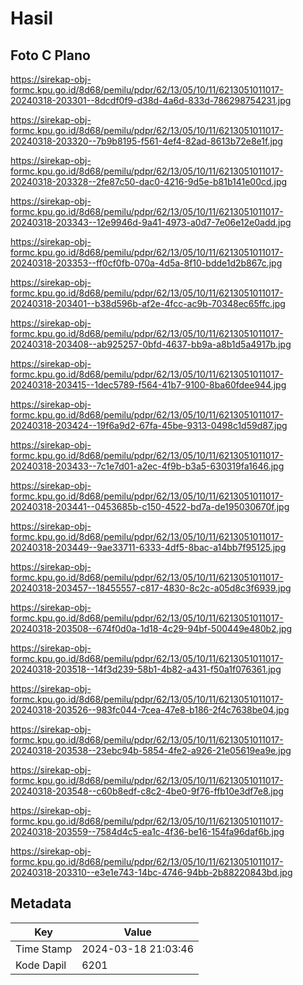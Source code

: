 # Hasil

## Foto C Plano

https://sirekap-obj-formc.kpu.go.id/8d68/pemilu/pdpr/62/13/05/10/11/6213051011017-20240318-203301--8dcdf0f9-d38d-4a6d-833d-786298754231.jpg

https://sirekap-obj-formc.kpu.go.id/8d68/pemilu/pdpr/62/13/05/10/11/6213051011017-20240318-203320--7b9b8195-f561-4ef4-82ad-8613b72e8e1f.jpg

https://sirekap-obj-formc.kpu.go.id/8d68/pemilu/pdpr/62/13/05/10/11/6213051011017-20240318-203328--2fe87c50-dac0-4216-9d5e-b81b141e00cd.jpg

https://sirekap-obj-formc.kpu.go.id/8d68/pemilu/pdpr/62/13/05/10/11/6213051011017-20240318-203343--12e9946d-9a41-4973-a0d7-7e06e12e0add.jpg

https://sirekap-obj-formc.kpu.go.id/8d68/pemilu/pdpr/62/13/05/10/11/6213051011017-20240318-203353--ff0cf0fb-070a-4d5a-8f10-bdde1d2b867c.jpg

https://sirekap-obj-formc.kpu.go.id/8d68/pemilu/pdpr/62/13/05/10/11/6213051011017-20240318-203401--b38d596b-af2e-4fcc-ac9b-70348ec65ffc.jpg

https://sirekap-obj-formc.kpu.go.id/8d68/pemilu/pdpr/62/13/05/10/11/6213051011017-20240318-203408--ab925257-0bfd-4637-bb9a-a8b1d5a4917b.jpg

https://sirekap-obj-formc.kpu.go.id/8d68/pemilu/pdpr/62/13/05/10/11/6213051011017-20240318-203415--1dec5789-f564-41b7-9100-8ba60fdee944.jpg

https://sirekap-obj-formc.kpu.go.id/8d68/pemilu/pdpr/62/13/05/10/11/6213051011017-20240318-203424--19f6a9d2-67fa-45be-9313-0498c1d59d87.jpg

https://sirekap-obj-formc.kpu.go.id/8d68/pemilu/pdpr/62/13/05/10/11/6213051011017-20240318-203433--7c1e7d01-a2ec-4f9b-b3a5-630319fa1646.jpg

https://sirekap-obj-formc.kpu.go.id/8d68/pemilu/pdpr/62/13/05/10/11/6213051011017-20240318-203441--0453685b-c150-4522-bd7a-de195030670f.jpg

https://sirekap-obj-formc.kpu.go.id/8d68/pemilu/pdpr/62/13/05/10/11/6213051011017-20240318-203449--9ae33711-6333-4df5-8bac-a14bb7f95125.jpg

https://sirekap-obj-formc.kpu.go.id/8d68/pemilu/pdpr/62/13/05/10/11/6213051011017-20240318-203457--18455557-c817-4830-8c2c-a05d8c3f6939.jpg

https://sirekap-obj-formc.kpu.go.id/8d68/pemilu/pdpr/62/13/05/10/11/6213051011017-20240318-203508--674f0d0a-1d18-4c29-94bf-500449e480b2.jpg

https://sirekap-obj-formc.kpu.go.id/8d68/pemilu/pdpr/62/13/05/10/11/6213051011017-20240318-203518--14f3d239-58b1-4b82-a431-f50a1f076361.jpg

https://sirekap-obj-formc.kpu.go.id/8d68/pemilu/pdpr/62/13/05/10/11/6213051011017-20240318-203526--983fc044-7cea-47e8-b186-2f4c7638be04.jpg

https://sirekap-obj-formc.kpu.go.id/8d68/pemilu/pdpr/62/13/05/10/11/6213051011017-20240318-203538--23ebc94b-5854-4fe2-a926-21e05619ea9e.jpg

https://sirekap-obj-formc.kpu.go.id/8d68/pemilu/pdpr/62/13/05/10/11/6213051011017-20240318-203548--c60b8edf-c8c2-4be0-9f76-ffb10e3df7e8.jpg

https://sirekap-obj-formc.kpu.go.id/8d68/pemilu/pdpr/62/13/05/10/11/6213051011017-20240318-203559--7584d4c5-ea1c-4f36-be16-154fa96daf6b.jpg

https://sirekap-obj-formc.kpu.go.id/8d68/pemilu/pdpr/62/13/05/10/11/6213051011017-20240318-203310--e3e1e743-14bc-4746-94bb-2b88220843bd.jpg


## Metadata

| Key        | Value               |
| ---------- | ------------------- |
| Time Stamp | 2024-03-18 21:03:46 |
| Kode Dapil | 6201                |



